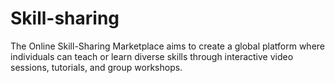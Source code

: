 # Skill-sharing
The Online Skill-Sharing Marketplace aims to create a global platform where individuals can teach or learn diverse skills through interactive video sessions, tutorials, and group workshops. 
